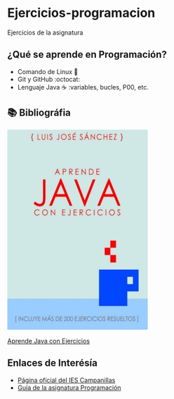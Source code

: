 # Ejercicios-programacion
Ejercicios de la asignatura 

## ¿Qué se aprende en Programación?

* Comando de Linux :penguin:
* Git y GitHub :octocat:
* Lenguaje Java :coffee: :variables, bucles, P00, etc. 

## :books: Bibliográfia

<img src="imagenes/aprende-java.jpg" width="320px">

[Aprende Java con Ejercicios](https://leanpub.com/aprendejava)

## Enlaces de Interésía

* [Página oficial del IES Campanillas](http://iescampanillas.com/)
* [Guía de la asignatura Programación](https://github.com/LuisJoseSanchez/programación)

